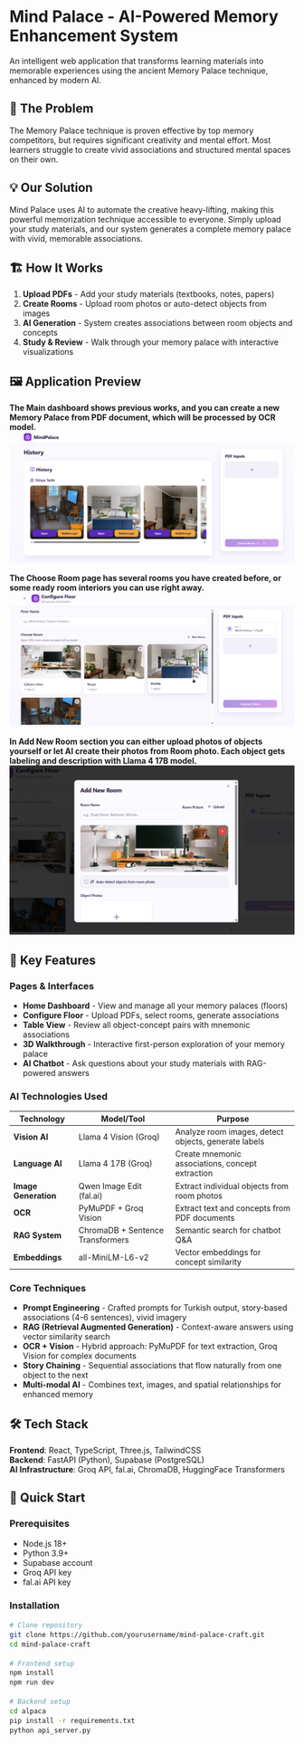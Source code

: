 # Mind Palace - AI-Powered Memory Enhancement System

An intelligent web application that transforms learning materials into memorable experiences using the ancient Memory Palace technique, enhanced by modern AI.

## 🎯 The Problem

The Memory Palace technique is proven effective by top memory competitors, but requires significant creativity and mental effort. Most learners struggle to create vivid associations and structured mental spaces on their own.

## 💡 Our Solution

Mind Palace uses AI to automate the creative heavy-lifting, making this powerful memorization technique accessible to everyone. Simply upload your study materials, and our system generates a complete memory palace with vivid, memorable associations.

## 🏗️ How It Works

1. **Upload PDFs** - Add your study materials (textbooks, notes, papers)
2. **Create Rooms** - Upload room photos or auto-detect objects from images
3. **AI Generation** - System creates associations between room objects and concepts
4. **Study & Review** - Walk through your memory palace with interactive visualizations

## 🖼️ Application Preview

**The Main dashboard shows previous works, and you can create a new Memory Palace from PDF document, which will be processed by OCR model.**  
![Main Dashboard](src/pages/history.png)

**The Choose Room page has several rooms you have created before, or some ready room interiors you can use right away.**  
![Choose Room Page](src/pages/choose.png)

**In Add New Room section you can either upload photos of objects yourself or let AI create their photos from Room photo. Each object gets labeling and description with Llama 4 17B model.**  
![Add New Room](src/pages/create.png)


## 🌟 Key Features

### Pages & Interfaces
- **Home Dashboard** - View and manage all your memory palaces (floors)
- **Configure Floor** - Upload PDFs, select rooms, generate associations
- **Table View** - Review all object-concept pairs with mnemonic associations
- **3D Walkthrough** - Interactive first-person exploration of your memory palace
- **AI Chatbot** - Ask questions about your study materials with RAG-powered answers

### AI Technologies Used

| Technology | Model/Tool | Purpose |
|------------|------------|---------|
| **Vision AI** | Llama 4 Vision (Groq) | Analyze room images, detect objects, generate labels |
| **Language AI** | Llama 4 17B (Groq) | Create mnemonic associations, concept extraction |
| **Image Generation** | Qwen Image Edit (fal.ai) | Extract individual objects from room photos |
| **OCR** | PyMuPDF + Groq Vision | Extract text and concepts from PDF documents |
| **RAG System** | ChromaDB + Sentence Transformers | Semantic search for chatbot Q&A |
| **Embeddings** | all-MiniLM-L6-v2 | Vector embeddings for concept similarity |

### Core Techniques

- **Prompt Engineering** - Crafted prompts for Turkish output, story-based associations (4-6 sentences), vivid imagery
- **RAG (Retrieval Augmented Generation)** - Context-aware answers using vector similarity search
- **OCR + Vision** - Hybrid approach: PyMuPDF for text extraction, Groq Vision for complex documents
- **Story Chaining** - Sequential associations that flow naturally from one object to the next
- **Multi-modal AI** - Combines text, images, and spatial relationships for enhanced memory

## 🛠️ Tech Stack

**Frontend**: React, TypeScript, Three.js, TailwindCSS  
**Backend**: FastAPI (Python), Supabase (PostgreSQL)  
**AI Infrastructure**: Groq API, fal.ai, ChromaDB, HuggingFace Transformers  

## 🚀 Quick Start

### Prerequisites
- Node.js 18+
- Python 3.9+
- Supabase account
- Groq API key
- fal.ai API key

### Installation

```bash
# Clone repository
git clone https://github.com/yourusername/mind-palace-craft.git
cd mind-palace-craft

# Frontend setup
npm install
npm run dev

# Backend setup
cd alpaca
pip install -r requirements.txt
python api_server.py


